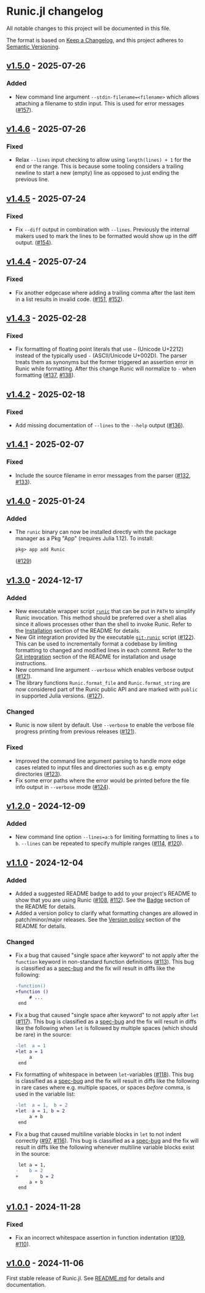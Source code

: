 # Runic.jl changelog

All notable changes to this project will be documented in this file.

The format is based on [Keep a Changelog](https://keepachangelog.com/en/1.0.0/),
and this project adheres to [Semantic Versioning](https://semver.org/spec/v2.0.0.html).

## [v1.5.0] - 2025-07-26
### Added
 - New command line argument `--stdin-filename=<filename>` which allows attaching a filename
   to stdin input. This is used for error messages ([#157]).

## [v1.4.6] - 2025-07-26
### Fixed
 - Relax `--lines` input checking to allow using `length(lines) + 1` for the end or the
   range. This is because some tooling considers a trailing newline to start a new (empty)
   line as opposed to just ending the previous line.

## [v1.4.5] - 2025-07-24
### Fixed
 - Fix `--diff` output in combination with `--lines`. Previously the internal makers used to
   mark the lines to be formatted would show up in the diff output. ([#154]).

## [v1.4.4] - 2025-07-24
### Fixed
 - Fix another edgecase where adding a trailing comma after the last item in a list results
   in invalid code. ([#151], [#152]).

## [v1.4.3] - 2025-02-28
### Fixed
 - Fix formatting of floating point literals that use `−` (Unicode U+2212) instead of the
   typically used `-` (ASCII/Unicode U+002D). The parser treats them as synonyms but the
   former triggered an assertion error in Runic while formatting. After this change Runic
   will normalize to `-` when formatting ([#137], [#138]).

## [v1.4.2] - 2025-02-18
### Fixed
 - Add missing documentation of `--lines` to the `--help` output ([#136]).

## [v1.4.1] - 2025-02-07
### Fixed
 - Include the source filename in error messages from the parser ([#132], [#133]).

## [v1.4.0] - 2025-01-24
### Added
 - The `runic` binary can now be installed directly with the package manager as a Pkg "App"
   (requires Julia 1.12). To install:
   ```
   pkg> app add Runic
   ```
   ([#129])

## [v1.3.0] - 2024-12-17
### Added
 - New executable wrapper script
   [`runic`](https://github.com/fredrikekre/Runic.jl/blob/master/bin/runic) that can be put
   in `PATH` to simplify Runic invocation. This method should be preferred over a shell
   alias since it allows processes other than the shell to invoke Runic. Refer to the
   [Installation](https://github.com/fredrikekre/Runic.jl?tab=readme-ov-file#installation)
   section of the README for details.
 - New Git integration provided by the executable
   [`git-runic`](https://github.com/fredrikekre/Runic.jl/blob/master/bin/git-runic) script
   ([#122]). This can be used to incrementally format a codebase by limiting formatting to
   changed and modified lines in each commit. Refer to the [Git
   integration](https://github.com/fredrikekre/Runic.jl?tab=readme-ov-file#git-integration)
   section of the README for installation and usage instructions.
 - New command line argument `--verbose` which enables verbose output ([#121]).
 - The library functions `Runic.format_file` and `Runic.format_string` are now considered
   part of the Runic public API and are marked with `public` in supported Julia versions.
   ([#127]).
### Changed
 - Runic is now silent by default. Use `--verbose` to enable the verbose file progress
   printing from previous releases ([#121]).
### Fixed
 - Improved the command line argument parsing to handle more edge cases related to input
   files and directories such as e.g. empty directories ([#123]).
 - Fix some error paths where the error would be printed before the file info
   output in `--verbose` mode ([#124]).

## [v1.2.0] - 2024-12-09
### Added
 - New command line option `--lines=a:b` for limiting formatting to lines `a` to `b`.
   `--lines` can be repeated to specify multiple ranges ([#114], [#120]).

## [v1.1.0] - 2024-12-04
### Added
 - Added a suggested README badge to add to your project's README to show that you are using
   Runic ([#108], [#112]). See the
   [Badge](https://github.com/fredrikekre/Runic.jl?tab=readme-ov-file#badge) section of the
   README for details.
 - Added a version policy to clarify what formatting changes are allowed in
   patch/minor/major releases. See the [Version
   policy](https://github.com/fredrikekre/Runic.jl?tab=readme-ov-file#version-policy)
   section of the README for details.
### Changed
 - Fix a bug that caused "single space after keyword" to not apply after the `function`
   keyword in non-standard function definitions ([#113]). This bug is classified as a
   [spec-bug] and the fix will result in diffs like the following:
   ```diff
   -function()
   +function ()
        # ...
    end
   ```
 - Fix a bug that caused "single space after keyword" to not apply after `let` ([#117]).
   This bug is classified as a [spec-bug] and the fix will result in diffs like the
   following when `let` is followed by multiple spaces (which should be rare) in the source:
   ```diff
   -let  a = 1
   +let a = 1
        a
    end
   ```
 - Fix formatting of whitespace in between `let`-variables ([#118]). This bug is classified
   as a [spec-bug] and the fix will result in diffs like the following in rare cases where
   e.g. multiple spaces, or spaces *before* comma, is used in the variable list:
   ```diff
   -let  a = 1,  b = 2
   +let  a = 1, b = 2
        a + b
    end
   ```
 - Fix a bug that caused multiline variable blocks in `let` to not indent correctly ([#97],
   [#116]). This bug is classified as a [spec-bug] and the fix will result in diffs like the
   following whenever multiline variable blocks exist in the source:
   ```diff
    let a = 1,
   -    b = 2
   +        b = 2
        a + b
    end
   ```

## [v1.0.1] - 2024-11-28
### Fixed
 - Fix an incorrect whitespace assertion in function indentation ([#109], [#110]).

## [v1.0.0] - 2024-11-06
First stable release of Runic.jl. See [README.md](README.md) for details and documentation.

[spec-bug]: https://github.com/fredrikekre/Runic.jl?tab=readme-ov-file#version-policy


<!-- Links generated by Changelog.jl -->

[v1.0.0]: https://github.com/fredrikekre/Runic.jl/releases/tag/v1.0.0
[v1.0.1]: https://github.com/fredrikekre/Runic.jl/releases/tag/v1.0.1
[v1.1.0]: https://github.com/fredrikekre/Runic.jl/releases/tag/v1.1.0
[v1.2.0]: https://github.com/fredrikekre/Runic.jl/releases/tag/v1.2.0
[v1.3.0]: https://github.com/fredrikekre/Runic.jl/releases/tag/v1.3.0
[v1.4.0]: https://github.com/fredrikekre/Runic.jl/releases/tag/v1.4.0
[v1.4.1]: https://github.com/fredrikekre/Runic.jl/releases/tag/v1.4.1
[v1.4.2]: https://github.com/fredrikekre/Runic.jl/releases/tag/v1.4.2
[v1.4.3]: https://github.com/fredrikekre/Runic.jl/releases/tag/v1.4.3
[v1.4.4]: https://github.com/fredrikekre/Runic.jl/releases/tag/v1.4.4
[v1.4.5]: https://github.com/fredrikekre/Runic.jl/releases/tag/v1.4.5
[v1.4.6]: https://github.com/fredrikekre/Runic.jl/releases/tag/v1.4.6
[v1.5.0]: https://github.com/fredrikekre/Runic.jl/releases/tag/v1.5.0
[#97]: https://github.com/fredrikekre/Runic.jl/issues/97
[#108]: https://github.com/fredrikekre/Runic.jl/issues/108
[#109]: https://github.com/fredrikekre/Runic.jl/issues/109
[#110]: https://github.com/fredrikekre/Runic.jl/issues/110
[#112]: https://github.com/fredrikekre/Runic.jl/issues/112
[#113]: https://github.com/fredrikekre/Runic.jl/issues/113
[#114]: https://github.com/fredrikekre/Runic.jl/issues/114
[#116]: https://github.com/fredrikekre/Runic.jl/issues/116
[#117]: https://github.com/fredrikekre/Runic.jl/issues/117
[#118]: https://github.com/fredrikekre/Runic.jl/issues/118
[#120]: https://github.com/fredrikekre/Runic.jl/issues/120
[#121]: https://github.com/fredrikekre/Runic.jl/issues/121
[#122]: https://github.com/fredrikekre/Runic.jl/issues/122
[#123]: https://github.com/fredrikekre/Runic.jl/issues/123
[#124]: https://github.com/fredrikekre/Runic.jl/issues/124
[#127]: https://github.com/fredrikekre/Runic.jl/issues/127
[#129]: https://github.com/fredrikekre/Runic.jl/issues/129
[#132]: https://github.com/fredrikekre/Runic.jl/issues/132
[#133]: https://github.com/fredrikekre/Runic.jl/issues/133
[#136]: https://github.com/fredrikekre/Runic.jl/issues/136
[#137]: https://github.com/fredrikekre/Runic.jl/issues/137
[#138]: https://github.com/fredrikekre/Runic.jl/issues/138
[#151]: https://github.com/fredrikekre/Runic.jl/issues/151
[#152]: https://github.com/fredrikekre/Runic.jl/issues/152
[#154]: https://github.com/fredrikekre/Runic.jl/issues/154
[#157]: https://github.com/fredrikekre/Runic.jl/issues/157
